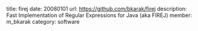 title: firej
date: 20080101
url: https://github.com/bkarak/firej
description: Fast Implementation of Regular Expressions for Java (aka FIREJ)
member: m_bkarak
category: software
